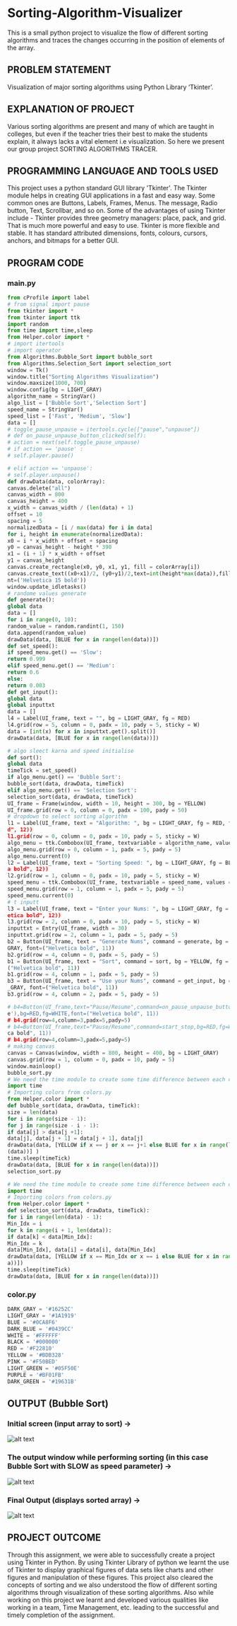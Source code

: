 # Sorting-Algorithm-Visualizer
This is a small python project to visualize the flow of different sorting algorithms and  traces the changes occurring in the position of elements of the array.
## PROBLEM STATEMENT
Visualization of major sorting algorithms using Python Library ‘Tkinter’.
## EXPLANATION OF PROJECT
Various sorting algorithms are present and many of which are taught in colleges, but
even if the teacher tries their best to make the students explain, it always lacks a vital
element i.e visualization. So here we present our group project SORTING
ALGORITHMS TRACER.
## PROGRAMMING LANGUAGE AND TOOLS USED
This project uses a python standard GUI library 'Tkinter'. The Tkinter module helps in
creating GUI applications in a fast and easy way.
Some common ones are Buttons, Labels, Frames, Menus. The message, Radio button,
Text, Scrollbar, and so on.
Some of the advantages of using Tkinter include -
Tkinter provides three geometry managers: place, pack, and grid. That is much
more powerful and easy to use.
Tkinter is more flexible and stable.
It has standard attributed dimensions, fonts, colours, cursors, anchors, and bitmaps
for a better GUI.
## PROGRAM CODE
### main.py
```python
from cProfile import label
# from signal import pause
from tkinter import *
from tkinter import ttk
import random
from time import time,sleep
from Helper.color import *
# import itertools
# import operator
from Algorithms.Bubble_Sort import bubble_sort
from Algorithms.Selection_Sort import selection_sort
window = Tk()
window.title("Sorting Algorithms Visualization")
window.maxsize(1000, 700)
window.config(bg = LIGHT_GRAY)
algorithm_name = StringVar()
algo_list = ['Bubble Sort','Selection Sort']
speed_name = StringVar()
speed_list = ['Fast', 'Medium', 'Slow']
data = []
# toggle_pause_unpause = itertools.cycle(["pause","unpause"])
# def on_pause_unpause_button_clicked(self):
# action = next(self.toggle_pause_unpause)
# if action == 'pause' :
# self.player.pause()

# elif action == 'unpause':
# self.player.unpause()
def drawData(data, colorArray):
canvas.delete("all")
canvas_width = 800
canvas_height = 400
x_width = canvas_width / (len(data) + 1)
offset = 10
spacing = 5
normalizedData = [i / max(data) for i in data]
for i, height in enumerate(normalizedData):
x0 = i * x_width + offset + spacing
y0 = canvas_height - height * 390
x1 = (i + 1) * x_width + offset
y1 = canvas_height
canvas.create_rectangle(x0, y0, x1, y1, fill = colorArray[i])
canvas.create_text((x0+x1)/2, (y0+y1)/2,text=int(height*max(data)),fill="white",fo
nt=('Helvetica 15 bold'))
window.update_idletasks()
# randome values generate
def generate():
global data
data = []
for i in range(0, 10):
random_value = random.randint(1, 150)
data.append(random_value)
drawData(data, [BLUE for x in range(len(data))])
def set_speed():
if speed_menu.get() == 'Slow':
return 0.999
elif speed_menu.get() == 'Medium':
return 0.6
else:
return 0.003
def get_input():
global data
global inputtxt
data = []
l4 = Label(UI_frame, text = "", bg = LIGHT_GRAY, fg = RED)
l4.grid(row = 5, column = 0, padx = 10, pady = 5, sticky = W)
data = [int(x) for x in inputtxt.get().split()]
drawData(data, [BLUE for x in range(len(data))])

# algo sleect karna and speed initialise
def sort():
global data
timeTick = set_speed()
if algo_menu.get() == 'Bubble Sort':
bubble_sort(data, drawData, timeTick)
elif algo_menu.get() == 'Selection Sort':
selection_sort(data, drawData, timeTick)
UI_frame = Frame(window, width = 10, height = 300, bg = YELLOW)
UI_frame.grid(row = 0, column = 0, padx = 100, pady = 50)
# dropdown to select sorting algorithm
l1 = Label(UI_frame, text = "Algorithm: ", bg = LIGHT_GRAY, fg = RED, font=("Helvetica bol
d", 12))
l1.grid(row = 0, column = 0, padx = 10, pady = 5, sticky = W)
algo_menu = ttk.Combobox(UI_frame, textvariable = algorithm_name, values = algo_list)
algo_menu.grid(row = 0, column = 1, padx = 5, pady = 5)
algo_menu.current(0)
l2 = Label(UI_frame, text = "Sorting Speed: ", bg = LIGHT_GRAY, fg = BLUE, font=("Helvetic
a bold", 12))
l2.grid(row = 1, column = 0, padx = 10, pady = 5, sticky = W)
speed_menu = ttk.Combobox(UI_frame, textvariable = speed_name, values = speed_list)
speed_menu.grid(row = 1, column = 1, padx = 5, pady = 5)
speed_menu.current(0)
# t inputt
l3 = Label(UI_frame, text = "Enter your Nums: ", bg = LIGHT_GRAY, fg = PURPLE, font=("Helv
etica bold", 12))
l3.grid(row = 2, column = 0, padx = 10, pady = 5, sticky = W)
inputtxt = Entry(UI_frame, width = 30)
inputtxt.grid(row = 2, column = 1, padx = 5, pady = 5)
b2 = Button(UI_frame, text = "Generate Nums", command = generate, bg = YELLOW, fg = LIGHT_
GRAY, font=("Helvetica bold", 11))
b2.grid(row = 4, column = 0, padx = 5, pady = 5)
b1 = Button(UI_frame, text = "Sort", command = sort, bg = YELLOW, fg = LIGHT_GRAY, font=
("Helvetica bold", 11))
b1.grid(row = 4, column = 1, padx = 5, pady = 5)
b3 = Button(UI_frame, text = "Use your Nums", command = get_input, bg = YELLOW, fg = LIGHT
_GRAY, font=("Helvetica bold", 11))
b3.grid(row = 4, column = 2, padx = 5, pady = 5)

# b4=Button(UI_frame,text="Pause/Resume",command=on_pause_unpause_button_clicked('unpaus
e'),bg=RED,fg=WHITE,font=("Helvetica bold", 11))
# b4.grid(row=4,column=3,padx=5,pady=5)
# b4=Button(UI_frame,text="Pause/Resume",command=start_stop,bg=RED,fg=WHITE,font=("Helveti
ca bold", 11))
# b4.grid(row=4,column=3,padx=5,pady=5)
# making canvas
canvas = Canvas(window, width = 800, height = 400, bg = LIGHT_GRAY)
canvas.grid(row = 1, column = 0, padx = 10, pady = 5)
window.mainloop()
bubble_sort.py
# We need the time module to create some time difference between each comparison
import time
# Importing colors from colors.py
from Helper.color import *
def bubble_sort(data, drawData, timeTick):
size = len(data)
for i in range(size - 1):
for j in range(size - i - 1):
if data[j] > data[j +1]:
data[j], data[j + 1] = data[j + 1], data[j]
drawData(data, [YELLOW if x == j or x == j+1 else BLUE for x in range(len
(data))] )
time.sleep(timeTick)
drawData(data, [BLUE for x in range(len(data))])
selection_sort.py

# We need the time module to create some time difference between each comparison
import time
# Importing colors from colors.py
from Helper.color import *
def selection_sort(data, drawData, timeTick):
for i in range(len(data) - 1):
Min_Idx = i
for k in range(i + 1, len(data)):
if data[k] < data[Min_Idx]:
Min_Idx = k
data[Min_Idx], data[i] = data[i], data[Min_Idx]
drawData(data, [YELLOW if x == Min_Idx or x == i else BLUE for x in range(len(dat
a))])
time.sleep(timeTick)
drawData(data, [BLUE for x in range(len(data))])
```
### color.py
```python
DARK_GRAY = '#16252C'
LIGHT_GRAY = '#1A1919'
BLUE = '#0CA8F6'
DARK_BLUE = '#0439CC'
WHITE = '#FFFFFF'
BLACK = '#000000'
RED = '#F22810'
YELLOW = '#BDB328'
PINK = '#F50BED'
LIGHT_GREEN = '#05F50E'
PURPLE = '#BF01FB'
DARK_GREEN = '#19631B'
```
## OUTPUT (Bubble Sort)
### Initial screen (input array to sort) →

![alt text](https://github.com/GujarPrathamesh16/Sorting-Algorithm-Visualizer/blob/main/Output%20Images/Initial.png?raw=true)

### The output window while performing sorting (in this case Bubble Sort with SLOW as speed parameter) →
![alt text](https://github.com/GujarPrathamesh16/Sorting-Algorithm-Visualizer/blob/main/Output%20Images/intermediateOutput.png?raw=true)

### Final Output (displays sorted array) →
![alt text](https://github.com/GujarPrathamesh16/Sorting-Algorithm-Visualizer/blob/main/Output%20Images/finalOutput.png?raw=true)

## PROJECT OUTCOME
Through this assignment, we were able to successfully create a project using Tkinter in
Python.
By using Tkinter Library of python we learnt the use of Tkinter to display graphical
figures of data sets like charts and other figures and manipulation of these figures.
This project also cleared the concepts of sorting and we also understood the flow of
different sorting algorithms through visualization of these sorting algorithms.
Also while working on this project we learnt and developed various qualities like working
in a team, Time Management, etc. leading to the successful and timely completion of
the assignment.

